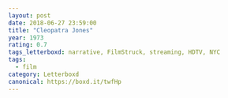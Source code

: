 ```yaml
---
layout: post 
date: 2018-06-27 23:59:00
title: "Cleopatra Jones"
year: 1973
rating: 0.7
tags_letterboxd: narrative, FilmStruck, streaming, HDTV, NYC
tags:
  - film
category: Letterboxd
canonical: https://boxd.it/twfHp
---
```

